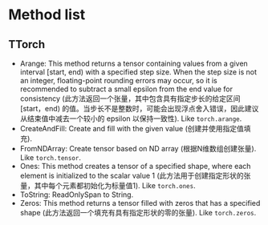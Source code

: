 # Method list

## TTorch

- Arange: This method returns a tensor containing values from a given interval [start, end) with a specified step size. When the step size is not an integer, floating-point rounding errors may occur, so it is recommended to subtract a small epsilon from the end value for consistency (此方法返回一个张量，其中包含具有指定步长的给定区间 [start，end) 的值。当步长不是整数时，可能会出现浮点舍入错误，因此建议从结束值中减去一个较小的 epsilon 以保持一致性). Like `torch.arange`.
- CreateAndFill: Create and fill with the given value (创建并使用指定值填充).
- FromNDArray: Create tensor based on ND array (根据N维数组创建张量). Like `torch.tensor`.
- Ones: This method creates a tensor of a specified shape, where each element is initialized to the scalar value 1 (此方法用于创建指定形状的张量，其中每个元素都初始化为标量值1). Like `torch.ones`.
- ToString: ReadOnlySpan to String.
- Zeros: This method returns a tensor filled with zeros that has a specified shape (此方法返回一个填充有具有指定形状的零的张量). Like `torch.zeros`.

